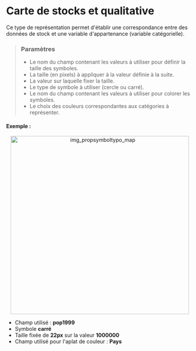 # Carte de stocks et qualitative

Ce type de représentation permet d'établir une correspondance entre des données de stock et une variable d'appartenance (variable catégorielle).


> ### Paramètres
> * Le nom du champ contenant les valeurs à utiliser pour définir la taille des symboles.
> * La taille (en pixels) à appliquer à la valeur définie à la suite.
> * La valeur sur laquelle fixer la taille.
> * Le type de symbole à utiliser (cercle ou carré).
> * Le nom du champ contenant les valeurs à utiliser pour colorer les symboles.
> * Le choix des couleurs correspondantes aux catégories à représenter.


#### Exemple :

<p style="text-align: center;">
<img src="img/propsymboltypo_map.png" alt="img_propsymboltypo_map" style="width: 480px;"/>
</p>

- Champ utilisé : **pop1999**
- Symbole **carré**
- Taille fixée de **22px** sur la valeur **1000000**
- Champ utilisé pour l'aplat de couleur : **Pays**
